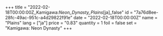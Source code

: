 +++
title = "2022-02-18T00:00:00Z_Kamigawa:_Neon_Dynasty_Plains_[ja]_false"
id = "7a76d8ee-28fc-49ac-951c-a4d29822f91e"
date = "2022-02-18T00:00:00Z"
name = "Plains"
lang = ["ja"]
price = "0.83"
quantity = 1
foil = false
set = "Kamigawa: Neon Dynasty"
+++
